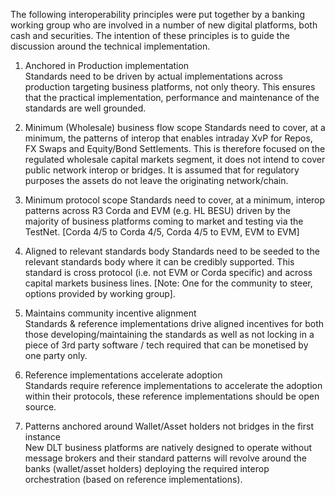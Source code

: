 The following interoperability principles were put together by a banking working group who are involved in a number of new digital platforms, both cash and securities.  The intention of these principles is to guide the discussion around the technical implementation.

1. Anchored in Production implementation  
Standards need to be driven by actual implementations across production targeting business platforms, not only theory. This ensures that the practical implementation, performance and maintenance of the standards are well grounded.

2. Minimum (Wholesale) business flow scope 
Standards need to cover, at a minimum, the patterns of interop that enables intraday XvP for Repos, FX Swaps and Equity/Bond Settlements. This is therefore focused on the regulated wholesale capital markets segment, it does not intend to cover public network interop or bridges. It is assumed that for regulatory purposes the assets do not leave the originating network/chain.

3. Minimum protocol scope 
Standards need to cover, at a minimum, interop patterns across R3 Corda and EVM (e.g. HL BESU) driven by the majority of business platforms coming to market and testing via the TestNet. [Corda 4/5 to Corda 4/5, Corda 4/5 to EVM, EVM to EVM]

4. Aligned to relevant standards body 
Standards need to be seeded to the relevant standards body where it can be credibly supported. This standard is cross protocol (i.e. not EVM or Corda specific) and across capital markets business lines. [Note: One for the community to steer, options provided by working group].

5. Maintains community incentive alignment  
Standards & reference implementations drive aligned incentives for both those developing/maintaining the standards as well as not locking in a piece of 3rd party software / tech required that can be monetised by one party only.

6. Reference implementations accelerate adoption  
Standards require reference implementations to accelerate the adoption within their protocols, these reference implementations should be open source.

7. Patterns anchored around Wallet/Asset holders not bridges in the first instance   
New DLT business platforms are natively designed to operate without message brokers and their standard patterns will revolve around the banks (wallet/asset holders) deploying the required interop orchestration (based on reference implementations).

